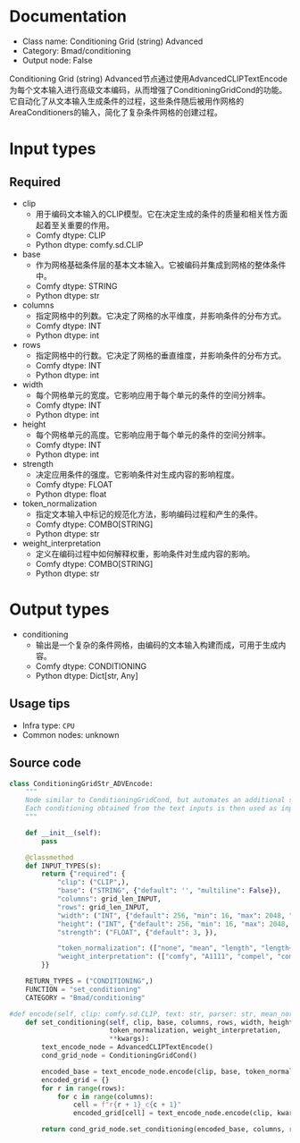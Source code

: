 
# Documentation
- Class name: Conditioning Grid (string) Advanced
- Category: Bmad/conditioning
- Output node: False

Conditioning Grid (string) Advanced节点通过使用AdvancedCLIPTextEncode为每个文本输入进行高级文本编码，从而增强了ConditioningGridCond的功能。它自动化了从文本输入生成条件的过程，这些条件随后被用作网格的AreaConditioners的输入，简化了复杂条件网格的创建过程。

# Input types
## Required
- clip
    - 用于编码文本输入的CLIP模型。它在决定生成的条件的质量和相关性方面起着至关重要的作用。
    - Comfy dtype: CLIP
    - Python dtype: comfy.sd.CLIP
- base
    - 作为网格基础条件层的基本文本输入。它被编码并集成到网格的整体条件中。
    - Comfy dtype: STRING
    - Python dtype: str
- columns
    - 指定网格中的列数。它决定了网格的水平维度，并影响条件的分布方式。
    - Comfy dtype: INT
    - Python dtype: int
- rows
    - 指定网格中的行数。它决定了网格的垂直维度，并影响条件的分布方式。
    - Comfy dtype: INT
    - Python dtype: int
- width
    - 每个网格单元的宽度。它影响应用于每个单元的条件的空间分辨率。
    - Comfy dtype: INT
    - Python dtype: int
- height
    - 每个网格单元的高度。它影响应用于每个单元的条件的空间分辨率。
    - Comfy dtype: INT
    - Python dtype: int
- strength
    - 决定应用条件的强度。它影响条件对生成内容的影响程度。
    - Comfy dtype: FLOAT
    - Python dtype: float
- token_normalization
    - 指定文本输入中标记的规范化方法，影响编码过程和产生的条件。
    - Comfy dtype: COMBO[STRING]
    - Python dtype: str
- weight_interpretation
    - 定义在编码过程中如何解释权重，影响条件对生成内容的影响。
    - Comfy dtype: COMBO[STRING]
    - Python dtype: str

# Output types
- conditioning
    - 输出是一个复杂的条件网格，由编码的文本输入构建而成，可用于生成内容。
    - Comfy dtype: CONDITIONING
    - Python dtype: Dict[str, Any]


## Usage tips
- Infra type: `CPU`
- Common nodes: unknown


## Source code
```python
class ConditioningGridStr_ADVEncode:
    """
    Node similar to ConditioningGridCond, but automates an additional step, using a ClipTextEncode per text input.
    Each conditioning obtained from the text inputs is then used as input for the Grid's AreaConditioners.
    """

    def __init__(self):
        pass

    @classmethod
    def INPUT_TYPES(s):
        return {"required": {
            "clip": ("CLIP",),
            "base": ("STRING", {"default": '', "multiline": False}),
            "columns": grid_len_INPUT,
            "rows": grid_len_INPUT,
            "width": ("INT", {"default": 256, "min": 16, "max": 2048, "step": 1}),
            "height": ("INT", {"default": 256, "min": 16, "max": 2048, "step": 1}),
            "strength": ("FLOAT", {"default": 3, }),

            "token_normalization": (["none", "mean", "length", "length+mean"],),
            "weight_interpretation": (["comfy", "A1111", "compel", "comfy++", "down_weight"],)
        }}

    RETURN_TYPES = ("CONDITIONING",)
    FUNCTION = "set_conditioning"
    CATEGORY = "Bmad/conditioning"

#def encode(self, clip: comfy.sd.CLIP, text: str, parser: str, mean_normalization: bool, multi_conditioning: bool, use_old_emphasis_implementation: bool, use_CFGDenoiser:bool,with_SDXL=False,text_g="",text_l=""):
    def set_conditioning(self, clip, base, columns, rows, width, height, strength,
                         token_normalization, weight_interpretation,
                         **kwargs):
        text_encode_node = AdvancedCLIPTextEncode()
        cond_grid_node = ConditioningGridCond()

        encoded_base = text_encode_node.encode(clip, base, token_normalization, weight_interpretation,'disable')[0]
        encoded_grid = {}
        for r in range(rows):
            for c in range(columns):
                cell = f"r{r + 1}_c{c + 1}"
                encoded_grid[cell] = text_encode_node.encode(clip, kwargs[cell], token_normalization, weight_interpretation,'disable')[0]

        return cond_grid_node.set_conditioning(encoded_base, columns, rows, width, height, strength, **encoded_grid)

```

